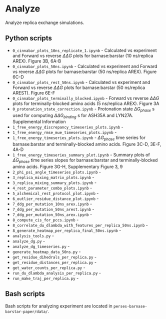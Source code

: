 # Analyze
Analyze replica exchange simulations.

## Python scripts
- `0_cinnabar_plots_10ns_replicate_1.ipynb` - Calculated vs experiment and Forward vs reverse $\Delta\Delta G$ plots for barnase:barstar (10 ns/replica AREX). Figure 3B, 6A-B
- `0_cinnabar_plots_50ns.ipynb` - Calculated vs experiment and Forward vs reverse $\Delta\Delta G$ plots for barnase:barstar (50 ns/replica AREX). Figure 6C-D
- `0_cinnabar_plots_rest_50ns.ipynb` - Calculated vs experiment and Forward vs reverse $\Delta\Delta G$ plots for barnase:barstar (50 ns/replica AREST). Figure 6E-F
- `0_cinnabar_plots_terminally_blocked.ipynb` - Forward vs reverse $\Delta\Delta G$ plots for terminally-blocked amino acids (5 ns/replica AREX). Figure 3A
- `0_protonation_state_correction.ipynb` - Protonation state $\Delta G_{phase}$ s used for computing $\Delta\Delta G_{binding}$ s for ASH35A and LYN27A. Supplemental Information
- `1_free_energy_discrepancy_timeseries_plots.ipynb` - 
- `1_free_energy_rmse_mue_timeseries_plots.ipynb` - 
- `1_free_energy_timeseries_plots.ipynb` - $\Delta G_{phase}$ time series for barnase:barstar and terminally-blocked amino acids. Figure 3C-D, 3E-F, 4A-D
- `1_free_energy_timeseries_summary_plot.ipynb` - Summary plots of $\Delta G_{phase}$ time series slopes for barnase:barstar and terminally-blocked amino acids. Figure 3G-H, Supplementary Figure 3, 9
- `2_phi_psi_angle_timeseries_plots.ipynb` - 
- `3_replica_mixing_matrix_plots.ipynb` - 
- `3_replica_mixing_summary_plots.ipynb` - 
- `4_rest_parameter_combo_plots.ipynb` - 
- `5_alchemical_rest_protocol_plot.ipynb` - 
- `6_outlier_residue_distance_plot.ipynb` - 
- `7_ddg_per_mutation_10ns_arex.ipynb` - 
- `7_ddg_per_mutation_50ns_arest.ipynb` - 
- `7_ddg_per_mutation_50ns_arex.ipynb` - 
- `8_compute_cis_for_pccs.ipynb` - 
- `8_correlate_du_dlambda_with_features_per_replica_50ns.ipynb` - 
- `8_generate_heatmap_per_replica_final_50ns.ipynb` -
- `analysis_tools.py` - 
- `analyze_dg.py` - 
- `analyze_dg_timeseries.py` - 
- `generate_heatmap_data_50ns.py` - 
- `get_residue_dihedrals_per_replica.py` - 
- `get_residue_distances_per_replica.py` - 
- `get_water_counts_per_replica.py` - 
- `run_du_dlambda_analysis_per_replica.py` - 
- `run_make_traj_per_replica.py` - 

## Bash scripts
Bash scripts for analyzing experiment are located in `perses-barnase-barstar-paper/data/`.
